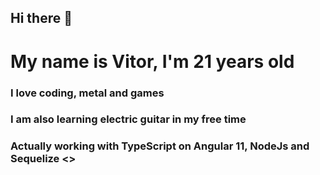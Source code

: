 ## Hi there 👋

# My name is Vitor, I'm 21 years old
### I love coding, metal and games
### I am also learning electric guitar in my free time
### Actually working with TypeScript on Angular 11, NodeJs and Sequelize <>
